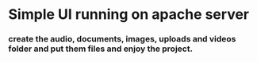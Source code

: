 # Simple UI running on apache server

### create the audio, documents, images, uploads and videos folder and put them files and enjoy the project.

